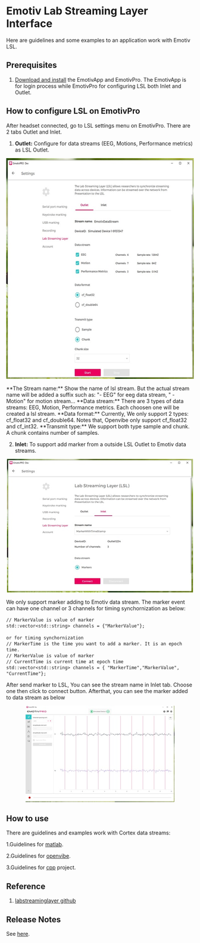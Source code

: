 # Emotiv Lab Streaming Layer Interface

Here are guidelines and some examples to an application work with Emotiv LSL.

## Prerequisites

1. [Download and install](https://www.emotiv.com/developer/) the EmotivApp and EmotivPro. The EmotivApp is for login process while EmotivPro for configuring LSL both Inlet and Outlet.

## How to configure LSL on EmotivPro

After headset connected, go to LSL settings menu on EmotivPro. There are 2 tabs Outlet and Inlet.
1. **Outlet:** Configure for data streams (EEG, Motions, Performance metrics) as LSL Outlet.
<p align="center">
  <img width="600" height="592" src="https://github.com/Emotiv/labstreaminglayer/blob/emotiv-lsl/docs/images/outlet-configuration_600x592.jpg">
</p>
**The Stream name:** Show the name of lsl stream. But the actual stream name will be added a suffix such as: "- EEG" for eeg data stream, " - Motion" for motion stream...
**Data stream:** There are 3 types of data streams: EEG, Motion, Performance metrics. Each choosen one will be created a lsl stream.
**Data format:** Currently, We only support 2 types: cf_float32 and cf_double64. Notes that, Openvibe only support cf_float32 and cf_int32.
**Transmit type:** We support both type sample and chunk. A chunk contains number of samples.

2. **Inlet:** To support add marker from a outside LSL Outlet to Emotiv data streams.

<p align="center">
  <img width="500" height="358" src="https://github.com/Emotiv/labstreaminglayer/blob/emotiv-lsl/docs/images/inlet-configuration_500x358.jpg">
</p>

We only support marker adding to Emotiv data stream. The marker event can have one channel or 3 channels for timing synchornization as below:
```
// MarkerValue is value of marker
std::vector<std::string> channels = {"MarkerValue"};

or for timing synchornization
// MarkerTime is the time you want to add a marker. It is an epoch time.
// MarkerValue is value of marker
// CurrentTime is current time at epoch time
std::vector<std::string> channels = { "MarkerTime","MarkerValue", "CurrentTime"};
```
After send marker to LSL, You can see the stream name in Inlet tab. Choose one then click to connect button. Afterthat, you can see the marker added to data stream as below
<p align="center">
  <img width="400" height="258" src="https://github.com/Emotiv/labstreaminglayer/blob/emotiv-lsl/docs/images/matlab-markerResult-Inlet_400x258.jpg">
</p>


## How to use

There are guidelines and examples work with Cortex data streams:

1.Guidelines for <a href="examples/matlab/readme.md">matlab</a>.

2.Guidelines for <a href="examples/openvibe/readme.md">openvibe</a>.

3.Guidelines for <a href="examples/cpp/readme.md">cpp</a> project.


## Reference
1. [labstreaminglayer github ](https://github.com/sccn/labstreaminglayer)

## Release Notes

See <a href="docs/ReleaseNotes.md">here</a>.



